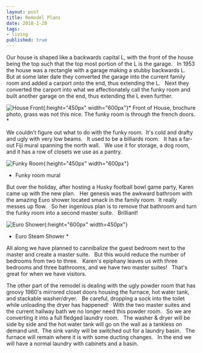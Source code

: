 ```yaml
---
layout: post
title: Remodel Plans
date: 2018-1-20
tags:
- living
published: true
---
```


Our house is shaped like a backwards capital L, with the front of the house being the top such that the top most portion of the L is the garage. &nbsp; In 1953 the house was a rectangle with a garage making a stubby backwards L. &nbsp; But at some later date they converted the garage into the current family room and added a carport onto the end, thus extending the L. &nbsp; Next they converted the carport into what we affectionately call the funky room and built another garage on the end, thus extending the L even further.

![House Front](https://user-images.githubusercontent.com/19477681/41984617-ef196c32-79e5-11e8-82ba-ec61e8a422bb.jpg){:height="450px" width="600px"}* Front of House, brochure photo, grass was not this nice.  The funky room is through the french doors. *

We couldn't figure out what to do with the funky room.  &nbsp;It's cold and drafty and ugly with very low beams. &nbsp; It used to be a billiards room. &nbsp; It has a far-out Fiji mural spanning the north wall. &nbsp; We use it for storage, a dog room, and it has a row of closets we use as a pantry. 

![Funky Room](https://user-images.githubusercontent.com/19477681/41984887-a41f9a20-79e6-11e8-9d70-f467f3f0a84f.jpg){:height="450px" width="600px"}
* Funky room mural 

But over the holiday, after hosting a Husky football bowl game party, Karen came up with the new plan. &nbsp; Her genesis was the awkward bathroom with the amazing Euro shower located smack in the family room.  &nbsp;It really messes up flow. &nbsp; So her ingenious plan is to remove that bathroom and turn the funky room into a second master suite. &nbsp; Brilliant!

![Euro Shower](https://user-images.githubusercontent.com/19477681/42004790-3d395a90-7a26-11e8-98b1-53a28d88e852.jpg){:height="600px" width=450px"}
* Euro Steam Shower *

All along we have planned to cannibalize the guest bedroom next to the master and create a master suite. &nbsp; But this would reduce the number of bedrooms from two to three. &nbsp; Karen's epiphany leaves us with three bedrooms and three bathrooms, and we have two master suites! &nbsp;  That's great for when we have visitors.

The other part of the remodel is dealing with the ugly powder room that has groovy 1960's mirrored closet doors housing the furnace, hot water tank, and stackable washer/dryer. &nbsp; Be careful, dropping a sock into the toilet while unloading the dryer has happened! &nbsp; With the two master suites and the current hallway bath we no longer need this powder room. &nbsp; So we are converting it into a full fledged laundry room. &nbsp;  The washer & dryer will be side by side and the hot water tank will go on the wall as a tankless on demand unit.&nbsp;  The sink vanity will be switched out for a laundry basin. &nbsp; The furnace will remain where it is with some ducting changes. &nbsp; In the end we will have a normal laundry with cabinets and a basin.


